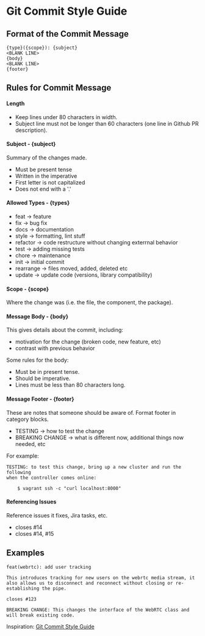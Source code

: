Git Commit Style Guide
=====================


Format of the Commit Message
----------------------------

```
{type}({scope}): {subject}
<BLANK LINE>
{body}
<BLANK LINE>
{footer}
```

Rules for Commit Message
-----------------------


#### Length

- Keep lines under 80 characters in width.
- Subject line must not be longer than 60 characters (one line in Github PR description).


#### Subject - {subject}

Summary of the changes made.

- Must be present tense
- Written in the imperative
- First letter is not capitalized
- Does not end with a '.'


#### Allowed Types - {types}

- feat -> feature
- fix -> bug fix
- docs -> documentation
- style -> formatting, lint stuff
- refactor -> code restructure without changing exterrnal behavior
- test -> adding missing tests
- chore -> maintenance
- init -> initial commit
- rearrange -> files moved, added, deleted etc
- update -> update code (versions, library compatibility)


#### Scope - {scope}

Where the change was (i.e. the file, the component, the package).

#### Message Body - {body}

This gives details about the commit, including:

- motivation for the change (broken code, new feature, etc)
- contrast with previous behavior

Some rules for the body:

- Must be in present tense.
- Should be imperative.
- Lines must be less than 80 characters long.


#### Message Footer - {footer}

These are notes that someone should be aware of. Format footer in category blocks.

- TESTING -> how to test the change
- BREAKING CHANGE -> what is different now, additional things now needed, etc


For example:

```
TESTING: to test this change, bring up a new cluster and run the following
when the controller comes online:

    $ vagrant ssh -c "curl localhost:8000"
```

#### Referencing Issues

Reference issues it fixes, Jira tasks, etc.

- closes #14
- closes #14, #15


## Examples

```
feat(webrtc): add user tracking

This introduces tracking for new users on the webrtc media stream, it also allows us to disconnect and reconnect without closing or re-establishing the pipe.

closes #123

BREAKING CHANGE: This changes the interface of the WebRTC class and will break existing code. 
```

Inspiration: [Git Commit Style Guide](https://gist.github.com/ericavonb/3c79e5035567c8ef3267)
